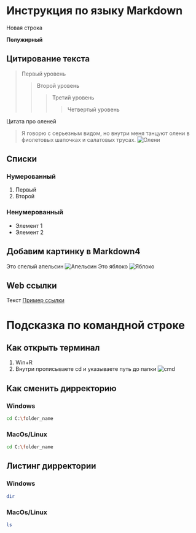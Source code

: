 # Инструкция по языку Markdown

Новая строка

**Полужирный**

## Цитирование текста

> Первый уровень
>> Второй уровень
>>> Третий уровень
>>>> Четвертый уровень

Цитата про оленей

>Я говорю с серьезным видом, но внутри меня танцуют олени в фиолетовых шапочках и салатовых трусах.
![Олени](oleni.jpg)

## Списки

### Нумерованный
1. Первый
2. Второй

### Ненумерованный
* Элемент 1
* Элемент 2



## Добавим картинку в Markdown4
Это спелый апельсин ![Апельсин](apelsin.jpg)
Это яблоко ![Яблоко](yabloko.jpg)

## Web ссылки

Текст [Пример ссылки](https://www.google.ru/ "Всплывающая подсказка")

# Подсказка по командной строке

## Как открыть терминал 
1. Win+R
2. Внутри прописываете cd и указываете путь до папки
![cmd](cmd.PNG)

## Как сменить дирректорию
### Windows 
```sh
cd C:\folder_name
```
### MacOs/Linux 
```sh
cd C:\folder_name
```

## Листинг дирректории
### Windows 
```sh
dir
```
### MacOs/Linux 
```sh
ls
```
